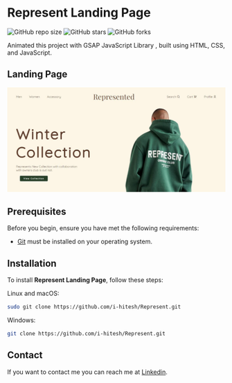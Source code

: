# Represent Landing Page

![GitHub repo size](https://img.shields.io/github/repo-size/i-hitesh/Represent)
![GitHub stars](https://img.shields.io/github/stars/i-hitesh/Represent?style=social)
![GitHub forks](https://img.shields.io/github/forks/i-hitesh/Represent?style=social)

Animated this project with GSAP JavaScript Library , built using HTML, CSS, and JavaScript.

## Landing Page

![Animated Port](res/img.JPG "Home Page")

## Prerequisites

Before you begin, ensure you have met the following requirements:

* [Git](https://git-scm.com/downloads "Download Git") must be installed on your operating system.

## Installation

To install **Represent Landing Page**, follow these steps:

Linux and macOS:

```bash
sudo git clone https://github.com/i-hitesh/Represent.git
```

Windows:

```bash
git clone https://github.com/i-hitesh/Represent.git
```

## Contact

If you want to contact me you can reach me at [Linkedin](https://www.linkedin.com/in/hitesh-pandey-190b3b281/).
